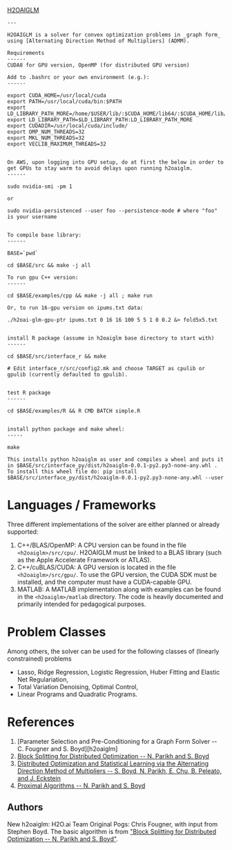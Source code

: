 [H2OAIGLM](https://github.com/h2oai/h2oaiglm)

```text
---

H2OAIGLM is a solver for convex optimization problems in _graph form_ using [Alternating Direction Method of Multipliers] (ADMM).

Requirements
------
CUDA8 for GPU version, OpenMP (for distributed GPU version)

Add to .bashrc or your own environment (e.g.):
------

export CUDA_HOME=/usr/local/cuda
export PATH=/usr/local/cuda/bin:$PATH
export LD_LIBRARY_PATH_MORE=/home/$USER/lib/:$CUDA_HOME/lib64/:$CUDA_HOME/lib/:/usr/local/cuda/lib64:/usr/local/cuda/extras/CUPTI/lib64
export LD_LIBRARY_PATH=$LD_LIBRARY_PATH:LD_LIBRARY_PATH_MORE
export CUDADIR=/usr/local/cuda/include/
export OMP_NUM_THREADS=32
export MKL_NUM_THREADS=32
export VECLIB_MAXIMUM_THREADS=32


On AWS, upon logging into GPU setup, do at first the below in order to get GPUs to stay warm to avoid delays upon running h2oaiglm.
------

sudo nvidia-smi -pm 1

or

sudo nvidia-persistenced --user foo --persistence-mode # where "foo" is your username


To compile base library:
------

BASE=`pwd`

cd $BASE/src && make -j all

To run gpu C++ version:
------

cd $BASE/examples/cpp && make -j all ; make run

Or, to run 16-gpu version on ipums.txt data:

./h2oai-glm-gpu-ptr ipums.txt 0 16 16 100 5 5 1 0 0.2 &> fold5x5.txt


install R package (assume in h2oaiglm base directory to start with)
------

cd $BASE/src/interface_r && make

# Edit interface_r/src/config2.mk and choose TARGET as cpulib or gpulib (currently defaulted to gpulib).


test R package
------

cd $BASE/examples/R && R CMD BATCH simple.R


install python package and make wheel:
-----

make

This installs python h2oaiglm as user and compiles a wheel and puts it in $BASE/src/interface_py/dist/h2oaiglm-0.0.1-py2.py3-none-any.whl .  To install this wheel file do: pip install $BASE/src/interface_py/dist/h2oaiglm-0.0.1-py2.py3-none-any.whl --user

```

Languages / Frameworks
======================
Three different implementations of the solver are either planned or already supported:

  1. C++/BLAS/OpenMP: A CPU version can be found in the file `<h2oaiglm>/src/cpu/`. H2OAIGLM must be linked to a BLAS library (such as the Apple Accelerate Framework or ATLAS).
  2. C++/cuBLAS/CUDA: A GPU version is located in the file `<h2oaiglm>/src/gpu/`. To use the GPU version, the CUDA SDK must be installed, and the computer must have a CUDA-capable GPU.
  3. MATLAB: A MATLAB implementation along with examples can be found in the `<h2oaiglm>/matlab` directory. The code is heavily documented and primarily intended for pedagogical purposes.


Problem Classes
===============

Among others, the solver can be used for the following classes of (linearly constrained) problems

  + Lasso, Ridge Regression, Logistic Regression, Huber Fitting and Elastic Net Regulariation,
  + Total Variation Denoising, Optimal Control,
  + Linear Programs and Quadratic Programs.


References
==========
1. [Parameter Selection and Pre-Conditioning for a Graph Form Solver -- C. Fougner and S. Boyd][h2oaiglm]
2. [Block Splitting for Distributed Optimization -- N. Parikh and S. Boyd][block_splitting]
3. [Distributed Optimization and Statistical Learning via the Alternating Direction Method of Multipliers -- S. Boyd, N. Parikh, E. Chu, B. Peleato, and J. Eckstein][admm_distr_stats]
4. [Proximal Algorithms -- N. Parikh and S. Boyd][prox_algs]


[pogs]: http://stanford.edu/~boyd/papers/pogs.html "Parameter Selection and Pre-Conditioning for a Graph Form Solver -- C. Fougner and S. Boyd"

[block_splitting]: http://www.stanford.edu/~boyd/papers/block_splitting.html "Block Splitting for Distributed Optimization -- N. Parikh and S. Boyd"

[admm_distr_stats]: http://www.stanford.edu/~boyd/papers/block_splitting.html "Distributed Optimization and Statistical Learning via the Alternating Direction Method of Multipliers -- S. Boyd, N. Parikh, E. Chu, B. Peleato, and J. Eckstein"

[prox_algs]: http://www.stanford.edu/~boyd/papers/prox_algs.html "Proximal Algorithms -- N. Parikh and S. Boyd"


Authors
------
New h2oaiglm: H2O.ai Team
Original Pogs: Chris Fougner, with input from Stephen Boyd. The basic algorithm is from ["Block Splitting for Distributed Optimization -- N. Parikh and S. Boyd"][block_splitting].






